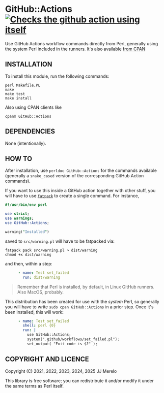 # GitHub::Actions [![Checks the github action using itself](https://github.com/JJ/perl-GitHub-Actions/actions/workflows/self-test.yml/badge.svg)](https://github.com/JJ/perl-GitHub-Actions/actions/workflows/self-test.yml)

Use GitHub Actions workflow commands directly from Perl, generally using the
system Perl included in the runners. It's also available [from CPAN](https://metacpan.org/pod/GitHub::Actions)

## INSTALLATION

To install this module, run the following commands:

	perl Makefile.PL
	make
	make test
	make install

Also using CPAN clients like

    cpanm GitHub::Actions

## DEPENDENCIES

None (intentionally).

## HOW TO

After installation, use `perldoc GitHub::Actions` for the commands available
(generally a `snake_cased` version of the corresponding GitHub Action commands).

If you want to use this inside a GitHub action together with other stuff, you
will have to use [`fatpack`](https://metacpan.org/dist/App-FatPacker) to create
a single command. For instance,

```perl
#!/usr/bin/env perl

use strict;
use warnings;
use GitHub::Actions;

warning("Installed")
```

saved to `src/warning.pl` will have to be fatpacked via:

```
fatpack pack src/warning.pl > dist/warning
chmod +x dist/warning
```

and then, within a step:

```yaml
      - name: Test set_failed
        run: dist/warning
```

> Remember that Perl is installed, by default, in Linux GitHub runners. Also
> MacOS, probably.

This distribution has been created for use with the *system* Perl, so generally
you will have to write `sudo cpan GitHub::Actions` in a prior step. Once it's
been installed, this will work:

```yaml
      - name: Test set_failed
        shell: perl {0}
        run: |
          use GitHub::Actions;
          system(".github/workflows/set_failed.pl");
          set_output( "Exit code is $?" );
```

## COPYRIGHT AND LICENCE

Copyright (C) 2021, 2022, 2023, 2024, 2025 JJ Merelo

This library is free software; you can redistribute it and/or modify
it under the same terms as Perl itself.
